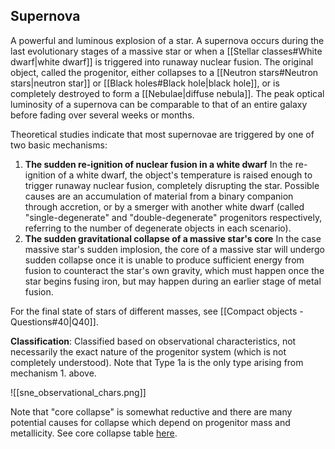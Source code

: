 ## Supernova
A powerful and luminous explosion of a star. A supernova occurs during the last evolutionary stages of a massive star or when a [[Stellar classes#White dwarf|white dwarf]] is triggered into runaway nuclear fusion. The original object, called the progenitor, either collapses to a [[Neutron stars#Neutron stars|neutron star]] or [[Black holes#Black hole|black hole]], or is completely destroyed to form a [[Nebulae|diffuse nebula]]. The peak optical luminosity of a supernova can be comparable to that of an entire galaxy before fading over several weeks or months. 

Theoretical studies indicate that most supernovae are triggered by one of two basic mechanisms: 
1. **The sudden re-ignition of nuclear fusion in a white dwarf** 
   In the re-ignition of a white dwarf, the object's temperature is raised enough to trigger runaway nuclear fusion, completely disrupting the star. Possible causes are an accumulation of material from a binary companion through accretion, or by a smerger with another white dwarf (called "single-degenerate" and "double-degenerate" progenitors respectively, referring to the number of degenerate objects in each scenario).
2. **The sudden gravitational collapse of a massive star's core**
   In the case massive star's sudden implosion, the core of a massive star will undergo sudden collapse once it is unable to produce sufficient energy from fusion to counteract the star's own gravity, which must happen once the star begins fusing iron, but may happen during an earlier stage of metal fusion.

For the final state of stars of different masses, see [[Compact objects - Questions#40|Q40]].

**Classification**:
Classified based on observational characteristics, not necessarily the exact nature of the progenitor system (which is not completely understood). Note that Type 1a is the only type arising from mechanism 1. above.

![[sne_observational_chars.png]]

Note that "core collapse" is somewhat reductive and there are many potential causes for collapse which depend on progenitor mass and metallicity. See core collapse table [here](https://en.wikipedia.org/wiki/Supernova).